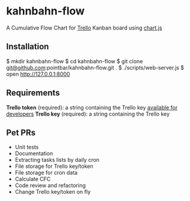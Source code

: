 # kahnbahn-flow

A Cumulative Flow Chart for [Trello](http://trello.com) Kanban board using [chart.js](http://www.chartjs.org/)

## Installation
  $ mkdir kahnbahn-flow
  $ cd kahnbahn-flow
  $ git clone git@github.com:pointbar/kahnbahn-flow.git .
  $ ./scripts/web-server.js
  $ open http://127.0.0.1:8000

## Requirements
**Trello token** (required): a string containing the Trello key [available for developers](https://trello.com/1/appKey/generate)
**Trello key** (required): a string containing the Trello key

## Pet PRs
* Unit tests
* Documentation
* Extracting tasks lists by daily cron
* File storage for Trello key/token
* File storage for cron data
* Calculate CFC
* Code review and refactoring
* Change Trello key/token on fly
